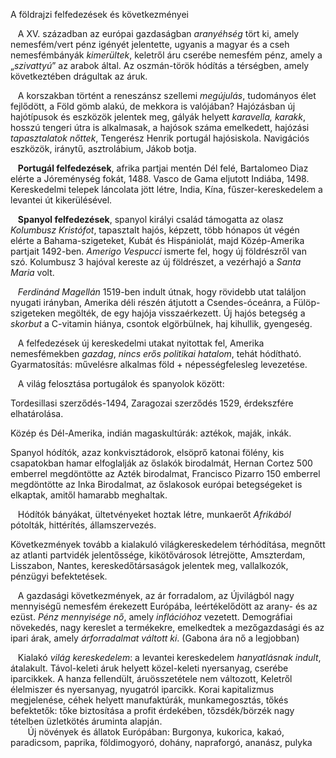 A földrajzi felfedezések és következményei

   A XV. században az európai gazdaságban _aranyéhség_ tört ki, amely nemesfém/vert pénz igényét jelentette, ugyanis a magyar és a cseh nemesfémbányák _kimerültek_, keletről áru cserébe nemesfém pénz, amely a „_szivattyú_” az arabok által. Az oszmán-török hódítás a térségben, amely következtében drágultak az áruk.

   A korszakban történt a reneszánsz szellemi _megújulás_, tudományos élet fejlődött, a Föld gömb alakú, de mekkora is valójában? Hajózásban új hajótípusok és eszközök jelentek meg, gályák helyett _karavella, karakk_, hosszú tengeri útra is alkalmasak, a hajósok száma emelkedett, hajózási _tapasztalatok nőttek_, Tengerész Henrik portugál hajósiskola. Navigációs eszközök, iránytű, asztrolábium, Jákob botja.

   **Portugál felfedezések**, afrika partjai mentén Dél felé, Bartalomeo Diaz elérte a Jóreménység fokát, 1488. Vasco de Gama eljutott Indiába, 1498. Kereskedelmi telepek láncolata jött létre, India, Kína, fűszer-kereskedelem a levantei út kikerülésével.

   **Spanyol felfedezések**, spanyol királyi család támogatta az olasz _Kolumbusz Kristófot_, tapasztalt hajós, képzett, több hónapos út végén elérte a Bahama-szigeteket, Kubát és Hispániolát, majd Közép-Amerika partjait 1492-ben. _Amerigo Vespucci_ ismerte fel, hogy új földrészről van szó. Kolumbusz 3 hajóval kereste az új földrészet, a vezérhajó a _Santa Maria_ volt.

   _Ferdinánd Magellán_ 1519-ben indult útnak, hogy rövidebb utat találjon nyugati irányban, Amerika déli részén átjutott a Csendes-óceánra, a Fülöp-szigeteken megölték, de egy hajója visszaérkezett. Új hajós betegség a _skorbut_ a C-vitamin hiánya, csontok elgörbülnek, haj kihullik, gyengeség.

   A felfedezések új kereskedelmi utakat nyitottak fel, Amerika nemesfémekben _gazdag_, _nincs erős politikai hatalom_, tehát hódítható. Gyarmatosítás: művelésre alkalmas föld + népességfelesleg levezetése.

   A világ felosztása portugálok és spanyolok között:

Tordesillasi szerződés-1494, Zaragozai szerződés 1529, érdekszfére elhatárolása.

Közép és Dél-Amerika, indián magaskultúrák: aztékok, maják, inkák.

Spanyol hódítók, azaz konkvisztádorok, elsöprő katonai fölény, kis csapatokban hamar elfoglalják az őslakók birodalmát, Hernan Cortez 500 emberrel megdöntötte az Azték birodalmat, Francisco Pizarro 150 emberrel megdöntötte az Inka Birodalmat, az őslakosok európai betegségeket is elkaptak, amitől hamarabb meghaltak.

   Hódítók bányákat, ültetvényeket hoztak létre, munkaerőt _Afrikából_ pótolták, hittérítés, államszervezés.

Következmények tovább a kialakuló világkereskedelem térhódítása, megnőtt az atlanti partvidék jelentőssége, kikötővárosok létrejötte, Amszterdam, Lisszabon, Nantes, kereskedőtársaságok jelentek meg, vallalkozók, pénzügyi befektetések.

   A gazdasági következmények, az ár forradalom, az Újvilágból nagy mennyiségű nemesfém érekezett Európába, leértékelődött az arany- és az ezüst. _Pénz mennyisége nő_, amely _inflációhoz_ vezetett. Demográfiai növekedés, nagy kereslet a termékekre, emelkedtek a mezőgazdasági és az ipari árak, amely _árforradalmat váltott ki_. (Gabona ára nő a legjobban)

   Kialakó _világ kereskedelem_: a levantei kereskedelem _hanyatlásnak indult_, átalakult. Távol-keleti áruk helyett közel-keleti nyersanyag, cserébe iparcikkek. A hanza fellendült, áruösszetétele nem változott, Keletről élelmiszer és nyersanyag, nyugatról iparcikk. Korai kapitalizmus megjelenése, céhek helyett manufaktúrák, munkamegosztás, tőkés befektetők: tőke biztosítása a profit érdekében, tőzsdék/börzék nagy tételben üzletkötés áruminta alapján.  
   
   Új növények és állatok Európában: Burgonya, kukorica, kakaó, paradicsom, paprika, földimogyoró, dohány, napraforgó, ananász, pulyka